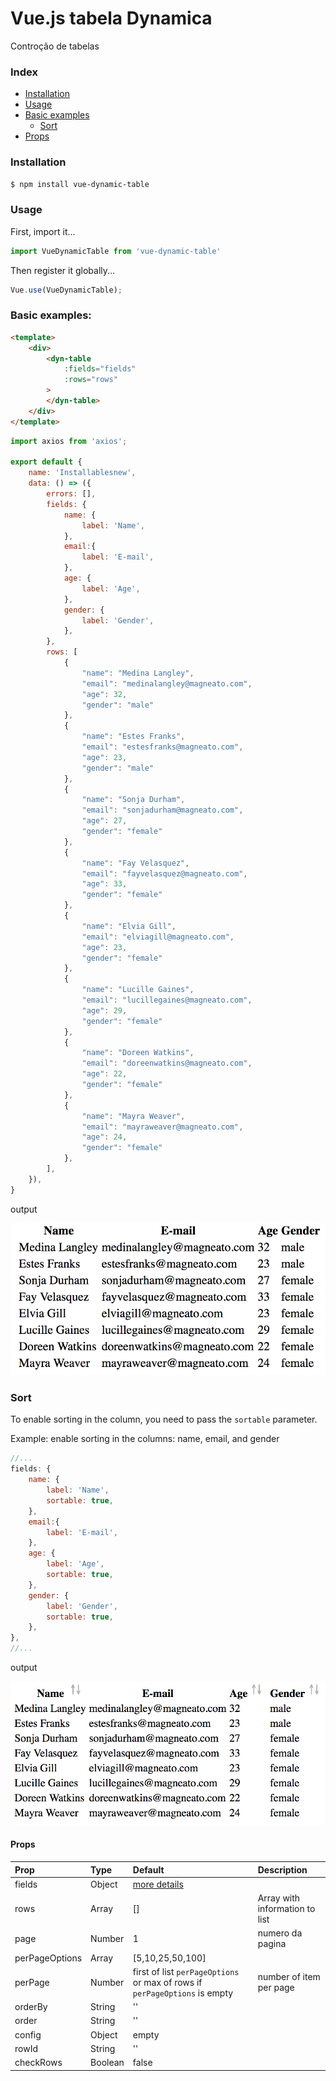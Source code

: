 # Vue.js tabela Dynamica

Controção de tabelas 

### Index
* [Installation](#installation)
* [Usage](#usage)
* [Basic examples](#basic-examples)
    * [Sort](#sort)
* [Props](#props)

### Installation

``` bash
$ npm install vue-dynamic-table
```

### Usage

First, import it...

``` javascript
import VueDynamicTable from 'vue-dynamic-table'
```

Then register it globally...
``` javascript
Vue.use(VueDynamicTable);
```

### Basic examples:
``` html
<template>
    <div>
        <dyn-table 
            :fields="fields"
            :rows="rows"
        >
        </dyn-table>  
    </div>
</template>
```
``` javascript
import axios from 'axios';

export default {
    name: 'Installablesnew',
    data: () => ({
        errors: [],
        fields: {
            name: {
                label: 'Name',
            },
            email:{
                label: 'E-mail',
            },
            age: {
                label: 'Age',
            },
            gender: {
                label: 'Gender',
            },
        },
        rows: [
            {
                "name": "Medina Langley",
                "email": "medinalangley@magneato.com",
                "age": 32,
                "gender": "male"
            },
            {
                "name": "Estes Franks",
                "email": "estesfranks@magneato.com",
                "age": 23,
                "gender": "male"
            },
            {
                "name": "Sonja Durham",
                "email": "sonjadurham@magneato.com",
                "age": 27,
                "gender": "female"
            },
            {
                "name": "Fay Velasquez",
                "email": "fayvelasquez@magneato.com",
                "age": 33,
                "gender": "female"
            },
            {
                "name": "Elvia Gill",
                "email": "elviagill@magneato.com",
                "age": 23,
                "gender": "female"
            },
            {
                "name": "Lucille Gaines",
                "email": "lucillegaines@magneato.com",
                "age": 29,
                "gender": "female"
            },
            {
                "name": "Doreen Watkins",
                "email": "doreenwatkins@magneato.com",
                "age": 22,
                "gender": "female"
            },
            {
                "name": "Mayra Weaver",
                "email": "mayraweaver@magneato.com",
                "age": 24,
                "gender": "female"
            },
        ],
    }),
}
```

output

![](https://raw.githubusercontent.com/mpadinhabrandao/vue-dynamic-table/master/docs/images/img1.png)


### Sort
To enable sorting in the column, you need to pass the `sortable` parameter.

Example: enable sorting in the columns: name, email, and gender

``` javascript
//...
fields: {
    name: {
        label: 'Name',
        sortable: true,  
    },
    email:{
        label: 'E-mail',
    },
    age: {
        label: 'Age',
        sortable: true,  
    },
    gender: {
        label: 'Gender',
        sortable: true,  
    },
},
//...
```
output

![](https://raw.githubusercontent.com/mpadinhabrandao/vue-dynamic-table/master/docs/images/img2.png)

#### Props

| Prop | Type | Default | Description | 
| :--- | :--- | :--- | :--- |
| fields        | Object        | [more details](#fiels) |  |
| rows          | Array      | [] | Array with information to list |
| page | Number | 1 | numero da pagina |
| perPageOptions | Array | [5,10,25,50,100] |  |
| perPage | Number | first of list `perPageOptions` or max of rows if `perPageOptions` is empty | number of item per page |
| orderBy | String | '' |  |
| order | String | '' |  |
| config | Object | empty |  |
| rowId | String | '' |  |
| checkRows | Boolean | false |  |
